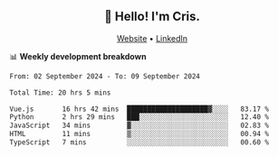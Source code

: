 
<h2 align="center">👋 Hello! I'm Cris.</h2>
<p align="center">
  <a href="https://www.criscunas.dev">Website</a> •
  <a href="https://www.linkedin.com/in/cristophercunas/">LinkedIn</a> 
</p>


📊 **Weekly development breakdown**
<!--START_SECTION:waka-->

```txt
From: 02 September 2024 - To: 09 September 2024

Total Time: 20 hrs 5 mins

Vue.js       16 hrs 42 mins  ████████████████████▓░░░░   83.17 %
Python       2 hrs 29 mins   ███░░░░░░░░░░░░░░░░░░░░░░   12.40 %
JavaScript   34 mins         ▓░░░░░░░░░░░░░░░░░░░░░░░░   02.83 %
HTML         11 mins         ▒░░░░░░░░░░░░░░░░░░░░░░░░   00.94 %
TypeScript   7 mins          ░░░░░░░░░░░░░░░░░░░░░░░░░   00.60 %
```

<!--END_SECTION:waka-->
